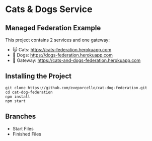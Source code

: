 # Cats & Dogs Service

## Managed Federation Example

This project contains 2 services and one gateway:

- 🐱 Cats: https://cats-federation.herokuapp.com
- 🐶 Dogs: https://dogs-federation.herokuapp.com
- 🌉 Gateway: https://cats-and-dogs-federation.herokuapp.com

## Installing the Project

```
git clone https://github.com/eveporcello/cat-dog-federation.git
cd cat-dog-federation
npm install
npm start
```

## Branches

- Start Files
- Finished Files
